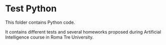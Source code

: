 # Test Python
This folder contains Python code.

It contains different tests and several homeworks proposed during Artificial Intelligence course in Roma Tre University.

